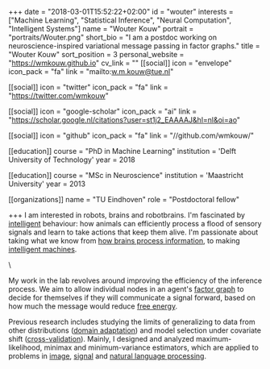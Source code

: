 +++
date = "2018-03-01T15:52:22+02:00"
id = "wouter"
interests = ["Machine Learning", "Statistical Inference", "Neural Computation", "Intelligent Systems"]
name = "Wouter Kouw"
portrait = "portraits/Wouter.png"
short_bio = "I am a postdoc working on neuroscience-inspired variational message passing in factor graphs."
title = "Wouter Kouw"
sort_position = 3
personal_website = "https://wmkouw.github.io"
cv_link = ""
[[social]]
    icon = "envelope"
    icon_pack = "fa"
    link = "mailto:w.m.kouw@tue.nl"

[[social]]
    icon = "twitter"
    icon_pack = "fa"
    link = "https://twitter.com/wmkouw"

[[social]]
    icon = "google-scholar"
    icon_pack = "ai"
    link = "https://scholar.google.nl/citations?user=st1j2_EAAAAJ&hl=nl&oi=ao"

[[social]]
    icon = "github"
    icon_pack = "fa"
    link = "//github.com/wmkouw/"

[[education]]
    course = "PhD in Machine Learning"
    institution = 'Delft University of Technology'
    year = 2018

[[education]]
    course = "MSc in Neuroscience"
    institution = 'Maastricht University'
    year = 2013

[[organizations]]
    name = "TU Eindhoven"
    role = "Postdoctoral fellow"

+++
I am interested in robots, brains and robotbrains. I'm fascinated by [intelligent](https://en.wikipedia.org/wiki/Intelligence) behaviour: how animals can efficiently process a flood of sensory signals and learn to take actions that keep them alive. I'm passionate about taking what we know from [how brains process information](https://en.wikipedia.org/wiki/Computational_neuroscience), to making [intelligent machines](https://en.wikipedia.org/wiki/Artificial_intelligence).

\

My work in the lab revolves around improving the efficiency of the inference process. We aim to allow individual nodes in an agent's [factor graph](https://en.wikipedia.org/wiki/Factor_graph) to decide for themselves if they will communicate a signal forward, based on how much the message would reduce [free energy](https://en.wikipedia.org/wiki/Free_energy_principle).

Previous research includes studying the limits of generalizing to data from other distributions ([domain adaptation](https://en.wikipedia.org/wiki/Domain_adaptation)) and model selection under covariate shift ([cross-validation](https://en.wikipedia.org/wiki/Cross-validation_(statistics)#Limitations_and_misuse)). Mainly, I designed and analyzed maximum-likelihood, minimax and minimum-variance estimators, which are applied to problems in [image](https://en.wikipedia.org/wiki/Digital_image_processing), [signal](https://en.wikipedia.org/wiki/Digital_signal_processing) and [natural language processing](https://en.wikipedia.org/wiki/Natural_language_processing).
